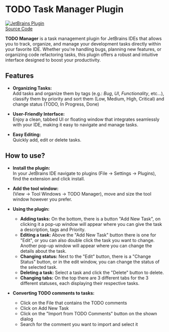 <!-- Plugin description -->
# TODO Task Manager Plugin

[![JetBrains Plugin](https://img.shields.io/jetbrains/plugin/v/com.markbakos.todo)](https://plugins.jetbrains.com/plugin/26765-todo-task-manager)<br>
[Source Code](https://github.com/markbakos/intellij-todo-manager)

**TODO Manager** is a task management plugin for JetBrains IDEs that allows you to track, organize, and manage your
development tasks directly within your favorite IDE. Whether you're handling bugs, planning new features, or organizing 
code refactoring tasks, this plugin offers a robust and intuitive interface designed to boost your productivity.

## Features

- **Organizing Tasks:** <br>
    Add tasks and organize them by tags (e.g.: *Bug*, *UI*, *Functionality*, etc...), classify them by priority and sort them (Low, Medium, High, Critical) and change status (TODO, In Progress, Done)


- **User-Friendly Interface:**<br>
    Enjoy a clean, tabbed UI or floating window that integrates seamlessly with your IDE, making it easy to navigate and manage tasks.


- **Easy Editing:**<br>
    Quickly add, edit or delete tasks.

## How to use?

- **Install the plugin:** <br>
    In your JetBrains IDE navigate to plugins (File -> Settings -> Plugins), find the extension and click install.


- **Add the tool window:** <br>
  (View -> Tool Windows -> TODO Manager), move and size the tool window however you prefer.


- **Using the plugin:** <br>
    - **Adding tasks:** On the bottom, there is a button "Add New Task", on clicking it a pop-up window
  will appear where you can give the task a description, tags and Priority.
    - **Editing a task:** Above the "Add New Task" button there is one for "Edit", or you can also double click
  the task you want to change. Another pop-up window will appear where you can change the details about the task.
    - **Changing status:** Next to the "Edit" button, there is a "Change Status" button, or in the edit window, you can change
    the status of the selected task.
    - **Deleting a task:** Select a task and click the "Delete" button to delete.
    - **Changing tabs:** On the top there are 3 different tabs for the 3 different statuses, each displaying their respective
  tasks.

- **Converting TODO comments to tasks:** <br>
    - Click on the File that contains the TODO comments
    - Click on Add New Task
    - Click on the "Import from TODO Comments" button on the shown dialog
    - Search for the comment you want to import and select it
<!-- Plugin description end -->
